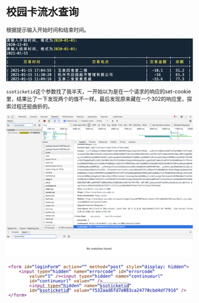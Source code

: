 # 校园卡流水查询

根据提示输入开始时间和结束时间。

![](./images/result.png)

`ssoticketid`这个参数找了我半天，一开始以为是在一个请求的响应的set-cookie里，结果比了一下发现两个的值不一样。最后发现原来藏在一个302的响应里，探索过程还挺曲折的。



![](./images/search.png)

![](./images/found.png)